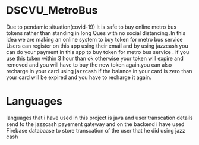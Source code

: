# DSCVU_MetroBus
Due to pendamic situation(covid-19) It is safe to buy online metro bus tokens rather than standing in long Ques with no social distancing .In this idea we are making an online system to buy token for metro bus service Users can register on this app using their email and by using jazzcash you can do your payment in this app to buy token for metro bus service . if you use this token within 3 hour than ok otherwise your token will expire and removed and you will have to buy the new token again.you can also recharge in your card using jazzcash if the balance in your card is zero than your card will be expired and you have to recharge it again.
# Languages
languages that i have used in this project is java and user transcation details send to the jazzcash payement gateway and on the backend i have used Firebase databaase to store transcation of the user that he did using jazz cash
